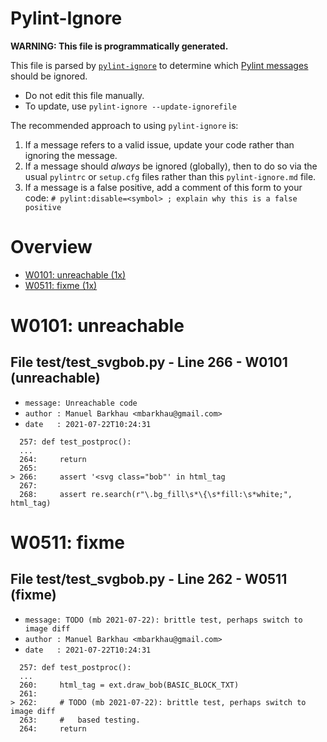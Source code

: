 # Pylint-Ignore

**WARNING: This file is programmatically generated.**

This file is parsed by [`pylint-ignore`](https://pypi.org/project/pylint-ignore/)
to determine which
[Pylint messages](https://pylint.pycqa.org/en/stable/technical_reference/features.html)
should be ignored.

- Do not edit this file manually.
- To update, use `pylint-ignore --update-ignorefile`

The recommended approach to using `pylint-ignore` is:

1. If a message refers to a valid issue, update your code rather than
   ignoring the message.
2. If a message should *always* be ignored (globally), then to do so
   via the usual `pylintrc` or `setup.cfg` files rather than this
   `pylint-ignore.md` file.
3. If a message is a false positive, add a comment of this form to your code:
   `# pylint:disable=<symbol> ; explain why this is a false positive`


# Overview

 - [W0101: unreachable (1x)](#w0101-unreachable)
 - [W0511: fixme (1x)](#w0511-fixme)


# W0101: unreachable

## File test/test_svgbob.py - Line 266 - W0101 (unreachable)

- `message: Unreachable code`
- `author : Manuel Barkhau <mbarkhau@gmail.com>`
- `date   : 2021-07-22T10:24:31`

```
  257: def test_postproc():
  ...
  264:     return
  265: 
> 266:     assert '<svg class="bob"' in html_tag
  267: 
  268:     assert re.search(r"\.bg_fill\s*\{\s*fill:\s*white;", html_tag)
```


# W0511: fixme

## File test/test_svgbob.py - Line 262 - W0511 (fixme)

- `message: TODO (mb 2021-07-22): brittle test, perhaps switch to image diff`
- `author : Manuel Barkhau <mbarkhau@gmail.com>`
- `date   : 2021-07-22T10:24:31`

```
  257: def test_postproc():
  ...
  260:     html_tag = ext.draw_bob(BASIC_BLOCK_TXT)
  261: 
> 262:     # TODO (mb 2021-07-22): brittle test, perhaps switch to image diff
  263:     #   based testing.
  264:     return
```


